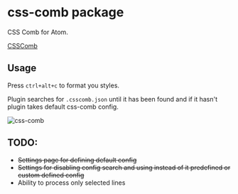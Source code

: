 # css-comb package

CSS Comb for Atom.

[CSSComb](https://github.com/csscomb/csscomb.js)

## Usage

Press `ctrl+alt+c` to format you styles.

Plugin searches for `.csscomb.json` until it has been found and if it hasn't plugin takes default css-comb config.

![css-comb](https://cloud.githubusercontent.com/assets/200119/5740596/e244b8f6-9c15-11e4-8263-a31909ddd47e.gif)

## TODO:

* ~~Settings page for defining default config~~
* ~~Settings for disabling config search and using instead of it predefined or custom defined config~~
* Ability to process only selected lines
